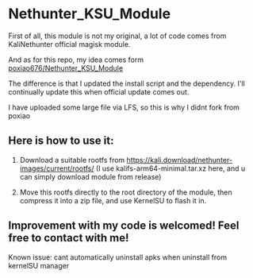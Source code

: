 # Nethunter_KSU_Module

First of all, this module is not my original, a lot of code comes from KaliNethunter official magisk module.

And as for this repo, my idea comes form [poxiao676/Nethunter_KSU_Module ](https://github.com/poxiao676/Nethunter_KSU_Module)

The difference is that I updated the install script and the dependency. I'll continually update this when official update comes out.

I have uploaded some large file via LFS, so this is why I didnt fork from poxiao

## Here is how to use it:

1. Download a suitable rootfs from
https://kali.download/nethunter-images/current/rootfs/
(I use kalifs-arm64-minimal.tar.xz here, and u can simply download module from release)

2. Move this rootfs directly to the root directory of the module, then compress it into a zip file, and use KernelSU to flash it in.

## Improvement with my code is welcomed! Feel free to contact with me!
Known issue: cant automatically uninstall apks when uninstall from kernelSU manager
